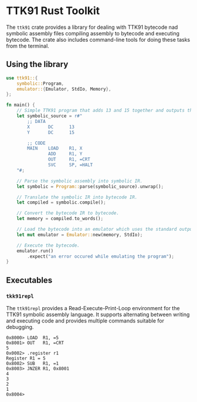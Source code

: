 # TTK91 Rust Toolkit

The `ttk91` crate provides a library for dealing with TTK91 bytecode nad symbolic assembly files
compiling assembly to bytecode and executing bytecode. The crate also includes command-line tools
for doing these tasks from the terminal.

## Using the library
```rust
use ttk91::{
    symbolic::Program,
    emulator::{Emulator, StdIo, Memory},
};

fn main() {
    // Simple TTK91 program that adds 13 and 15 together and outputs the answer.
    let symbolic_source = r#"
        ;; DATA
        X       DC      13
        Y       DC      15

        ;; CODE
        MAIN 	LOAD 	R1, X
                ADD 	R1, Y
                OUT 	R1, =CRT
                SVC 	SP, =HALT
    "#;

    // Parse the symbolic assembly into symbolic IR.
    let symbolic = Program::parse(symbolic_source).unwrap();

    // Translate the symbolic IR into bytecode IR.
    let compiled = symbolic.compile();

    // Convert the bytecode IR to bytecode.
    let memory = compiled.to_words();

    // Load the bytecode into an emulator which uses the standard output.
    let mut emulator = Emulator::new(memory, StdIo);

    // Execute the bytecode.
    emulator.run()
        .expect("an error occured while emulating the program");
}
```


## Executables

### `tkk91repl`
The `ttk91repl` provides a Read-Execute-Print-Loop environment for the TTK91 symbolic assembly
language. It supports alternating between writing and executing code and provides multiple
commands suitable for debugging.

```text
0x8000> LOAD  R1, =5
0x8001> OUT   R1, =CRT
5
0x0002> .register r1
Register R1 = 5
0x8002> SUB   R1, =1
0x8003> JNZER R1, 0x8001
4
3
2
1
0x8004> 
```
